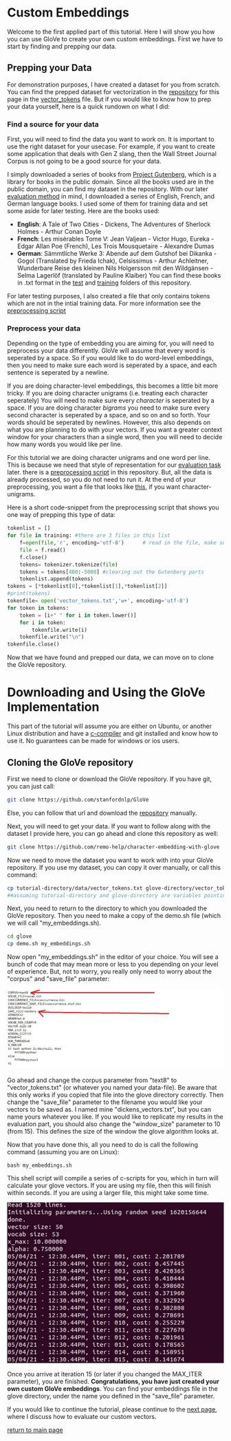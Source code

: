 # Custom Embeddings

Welcome to the first applied part of this tutorial. Here I will show you how you can use GloVe to create your own custom embeddings. First we have to start by finding and prepping our data.

## Prepping your Data

For demonstration purposes, I have created a dataset for you from scratch. You can find the prepped dataset for vectorization in the [repository](https://github.com/remo-help/character-embedding-with-glove) for this page in the [vector_tokens](/data/vector_tokens.txt) file. But if you would like to know how to prep your data yourself, here is a quick rundown on what I did:

### Find a source for your data
First, you will need to find the data you want to work on. It is important to use the right dataset for your usecase. For example, if you want to create some application that deals with Gen Z slang, then the Wall Street Journal Corpus is not going to be a good source for your data.

I simply downloaded a series of books from [Project Gutenberg](https://www.gutenberg.org/), which is a library for books in the public domain. Since all the books used are in the public domain, you can find my dataset in the repository. With our later [evaluation method](glove_classifier.md) in mind, I downloaded a series of English, French, and German language books. I used some of them for training data and set some aside for later testing. Here are the books used:
- **English**: A Tale of Two Cities - Dickens, The Adventures of Sherlock Holmes - Arthur Conan Doyle
- **French**: Les misérables Tome V: Jean Valjean - Victor Hugo, Eureka - Edgar Allan Poe (French), Les Trois Mousquetaire - Alexandre Dumas
- **German**: Sämmtliche Werke 3: Abende auf dem Gutshof bei Dikanka - Gogol (Translated by Frieda Ichak), Celsissimus - Arthur Achleitner, Wunderbare Reise des kleinen Nils Holgersson mit den Wildgänsen - Selma Lagerlöf (translated by Pauline Klaiber)
You can find these books in .txt format in the [test](/test/) and [training](/training/) folders of this repository.

For later testing purposes, I also created a file that only contains tokens which are not in the intial training data. For more information see the [preprocessing script](dickens.py)

### Preprocess your data
Depending on the type of embedding you are aiming for, you will need to preprocess your data differently. GloVe will assume that every word is seperated by a space. So if you would like to do word-level embeddings, then you need to make sure each word is seperated by a space, and each sentence is seperated by a newline.

If you are doing character-level embeddings, this becomes a little bit more tricky. If you are doing character unigrams (i.e. treating each character seperately) You will need to make sure every _character_ is seperated by a space. If you are doing character _bigrams_ you need to make sure every second character is seperated by a space, and so on and so forth. Your words should be seperated by newlines. However, this also depends on what you are planning to do with your vectors. If you want a greater context window for your characters than a single word, then you will need to decide how many words you would like per line.

For this tutorial we are doing character unigrams and one word per line. This is because we need that style of representation for our [evaluation task](glove_classifier.md) later. there is a [preprocessing script](dickens.py) in this repository. But, all the data is already processed, so you do not need to run it. At the end of your preprocessing, you want a file that looks like [this](/data/vector_tokens.txt), if you want character-unigrams.

Here is a short code-snippet from the preprocessing script that shows you one way of prepping this type of data:
```python
tokenlist = []
for file in training: #there are 3 files in this list
	f=open(file,'r', encoding='utf-8')      # read in the file, make sure to mark as utf8
	file = f.read()
	f.close()
	tokens= tokenizer.tokenize(file)
	tokens = tokens[400:-5000] #clearing out the Gutenberg parts
	tokenlist.append(tokens)
tokens = [*tokenlist[0],*tokenlist[1],*tokenlist[2]]
#print(tokens)
tokenfile= open('vector_tokens.txt','w+', encoding='utf-8')
for token in tokens:
	token = [i+" " for i in token.lower()]
	for i in token:
		tokenfile.write(i)
	tokenfile.write("\n")
tokenfile.close()
```
Now that we have found and prepped our data, we can move on to clone the GloVe repository.

# Downloading and Using the GloVe Implementation

This part of the tutorial will assume you are either on Ubuntu, or another Linux distribution and have a [c-compiler](https://gcc.gnu.org/) and git installed and know how to use it. No guarantees can be made for windows or ios users. 

## Cloning the GloVe repository

First we need to clone or download the GloVe repository. If you have git, you can just call:
```bash
git clone https://github.com/stanfordnlp/GloVe
```
Else, you can follow that url and download the [repository](https://github.com/stanfordnlp/GloVe) manually.

Next, you will need to get your data. If you want to follow along with the dataset I provide here, you can go ahead and clone this repository as well:
```bash
git clone https://github.com/remo-help/character-embedding-with-glove
```
Now we need to move the dataset you want to work with into your GloVe repository. If you use my dataset, you can copy it over manually, or call this command:

```bash
cp tutorial-directory/data/vector_tokens.txt glove-directory/vector_tokens.txt
##assuming tutorial-directory and glove-directory are variables pointing to those directories
```
Next, you need to return to the directory to which you downloaded the GloVe repository. Then you need to make a copy of the demo.sh file (which we will call "my_embeddings.sh).
```bash
cd glove
cp demo.sh my_embeddings.sh
```
Now open "my_embeddings.sh" in the editor of your choice. You will see a bunch of code that may mean more or less to you depending on your level of experience. But, not to worry, you really only need to worry about the "corpus" and "save_file" parameter:

![img](/images/demo.jpg)

Go ahead and change the corpus parameter from "text8" to "vector_tokens.txt" (or whatever you named your data-file). Be aware that this only works if you copied that file into the glove directory correctly. Then change the "save_file" parameter to the filename you would like your vectors to be saved as. I named mine "dickens_vectors.txt", but you can name yours whatever you like. If you would like to replicate my results in the evaluation part, you should also change the "window_size" parameter to 10 (from 15). This defines the size of the window the glove algorithm looks at.

Now that you have done this, all you need to do is call the following command (assuming you are on Linux):
```
bash my_embeddings.sh
```
This shell script will compile a series of c-scripts for you, which in turn will calculate your glove vectors. If you are using my file, then this will finish within seconds. If you are using a larger file, this might take some time.

![img](/images/glove.jpg)

Once you arrive at iteration 15 (or later if you changed the MAX_ITER parameter), you are finished. **Congratulations, you have just created your own custom GloVe embeddings**. You can find your embeddings file in the glove directory, under the name you defined in the "save_file" parameter.

If you would like to continue the tutorial, please continue to the [next page](evaluation.md), where I discuss how to evaluate our custom vectors.

[return to main page](index.md)
